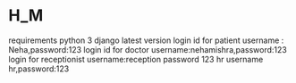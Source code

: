 # H_M
requirements
python 3
django latest version
login id for patient
username : Neha,password:123
login id for doctor
username:nehamishra,password:123
login for receptionist
username:reception password 123
hr
username hr,password:123
